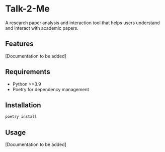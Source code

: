 # Talk-2-Me

A research paper analysis and interaction tool that helps users understand and interact with academic papers.

## Features

[Documentation to be added]

## Requirements

- Python >=3.9
- Poetry for dependency management

## Installation

```bash
poetry install
```

## Usage

[Documentation to be added]
